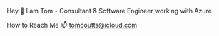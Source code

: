 Hey 👋 I am Tom - Consultant & Software Engineer working with Azure

How to Reach Me 📫 tomcoutts@icloud.com



